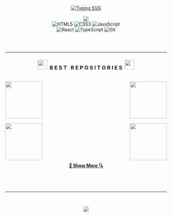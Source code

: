 <div align=center>
  <a href="https://git.io/typing-svg"><img src="http://readme-typing-svg.herokuapp.com?font=Fira+Code&duration=4000&pause=1000&color=F0A400&center=true&width=435&lines=Hello!+My+name+is+Erick+Kuwahara;I'm+a+Front+End+Developer" alt="Typing SVG" /></a>
</div>

<br>

<div align=center>
  <a href="https://github.com/ErickKS/">
    <img src="https://github-readme-stats.vercel.app/api?username=ErickKS&show_icons=true&icon_color=F0A400&theme=vision-friendly-dark&&bg_color=00000000&hide_title=true&hide_border=true&hide=prs,issues" />
  </a>
</div>

<div align="center">
  <img alt="HTML5" src="https://img.shields.io/badge/html5%20-%23E34F26.svg?&style=for-the-badge&logo=html5&logoColor=white"/>
  <img alt="CSS3" src="https://img.shields.io/badge/css3%20-%231572B6.svg?&style=for-the-badge&logo=css3&logoColor=white"/>
  <img alt="JavaScript" src="https://img.shields.io/badge/javascript%20-%23323330.svg?&style=for-the-badge&logo=javascript&logoColor=%23F7DF1E"/>
  <br>
  <img alt="React" src="https://img.shields.io/badge/react%20-%2320232a.svg?&style=for-the-badge&logo=react&logoColor=%2361DAFB"/>
  <img alt="TypeScript" src="https://img.shields.io/badge/typescript%20-%2320232a.svg?&style=for-the-badge&logo=typescript&logoColor=%233178C6"/>
  <img alt="Git" src="https://img.shields.io/badge/git%20-%23F05033.svg?&style=for-the-badge&logo=git&logoColor=white"/>
</div>

<br><br>

<hr>

<h3 align="center"><img src="https://slackmojis.com/emojis/59967-duck_dance/download" width="30"/>&nbsp;&nbsp;B E S T &nbsp; R E P O S I T O R I E S&nbsp;&nbsp;<img src="https://slackmojis.com/emojis/59967-duck_dance/download" width="30"/></h3>

<br> 

<div width="100%" align="center">
  <a align="left" href="https://github.com/ErickKS/aria-business" title="Aria Business"><img align="left" height="115" src="https://github-readme-stats.vercel.app/api/pin/?username=ErickKS&repo=aria-business&theme=vision-friendly-dark&icon_color=F0A400&&border_color=F0A400&bg_color=00000000&border_radius=10"></a>
  <a align="right" href="https://github.com/ErickKS/sync" title="Sync"><img align="right" height="115" src="https://github-readme-stats.vercel.app/api/pin/?username=ErickKS&repo=sync&theme=vision-friendly-dark&icon_color=F0A400&&border_color=F0A400&bg_color=00000000&border_radius=10"></a>
</div>

<br/><br/><br/><br/><br/><br/>

<div width="100%" align="center">
  <a align="left" href="https://github.com/ErickKS/weather-app" title="Weather App"><img align="left" height="115" src="https://github-readme-stats.vercel.app/api/pin/?username=ErickKS&repo=weather-app&theme=vision-friendly-dark&icon_color=F0A400&&border_color=F0A400&bg_color=00000000&border_radius=10"></a>
  <a align="right" href="https://github.com/ErickKS/quiz" title="Quiz"><img align="right" height="115" src="https://github-readme-stats.vercel.app/api/pin/?username=ErickKS&repo=quiz&theme=vision-friendly-dark&icon_color=F0A400&&border_color=F0A400&bg_color=00000000&border_radius=10"></a>
</div>

<br/><br/><br/><br/><br/><br/>

<h4 align="center">
  <a href="https://github.com/ErickKS?tab=repositories" title="Show Repositories">🔎 Show More 🔍</a>
</h4>

<br><br>

<hr>

<br>

<p align="center">
  <a href="https://www.linkedin.com/in/erick-kuwahara">
    <img src="https://img.shields.io/badge/LinkedIn%20-%230077B5.svg?&style=for-the-badge&logo=LinkedIn&logoColor=white" target="_blank"/>
  </a>
</p>
